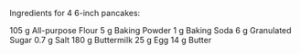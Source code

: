 Ingredients for 4 6-inch pancakes: 

105 g All-purpose Flour
5 g Baking Powder
1 g Baking Soda
6 g Granulated Sugar
0.7 g Salt
180 g Buttermilk
25 g Egg
14 g Butter
